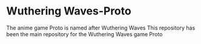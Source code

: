 # Wuthering Waves-Proto
The anime game Proto is named after Wuthering Waves
This repository has been the main repository for the Wuthering Waves game Proto
